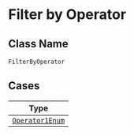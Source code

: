 
# Filter by Operator

## Class Name

`FilterByOperator`

## Cases

| Type |
|  --- |
| [`Operator1Enum`](../../../doc/models/operator-1-enum.md) |

